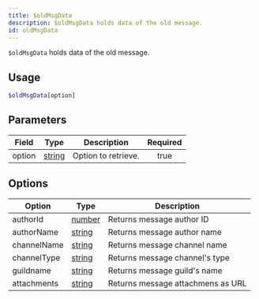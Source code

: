 ```yaml
---
title: $oldMsgData
description: $oldMsgData holds data of the old message.
id: oldMsgData
---
```


`$oldMsgData` holds data of the old message.

## Usage

```php
$oldMsgData[option]
```

## Parameters

| Field  | Type                                                                                              | Description         | Required |
| ------ | ------------------------------------------------------------------------------------------------- | ------------------- | :------: |
| option | [string](https://developer.mozilla.org/en-US/docs/Web/JavaScript/Reference/Global_Objects/String) | Option to retrieve. |   true   |

## Options

| Option | Type | Description |
| ---- | ---- | ----- | 
| authorId | [number](https://developer.mozilla.org/en-US/docs/Web/JavaScript/Reference/Global_Objects/Number) | Returns message author ID |
| authorName | [string](https://developer.mozilla.org/en-US/docs/Web/JavaScript/Reference/Global_Objects/String) | Returns message author name |
| channelName | [string](https://developer.mozilla.org/en-US/docs/Web/JavaScript/Reference/Global_Objects/String) | Returns message channel name |
| channelType | [string](https://developer.mozilla.org/en-US/docs/Web/JavaScript/Reference/Global_Objects/String) | Returns message channel's type |
| guildname | [string](https://developer.mozilla.org/en-US/docs/Web/JavaScript/Reference/Global_Objects/String) | Returns message guild's name |
| attachments | [string](https://developer.mozilla.org/en-US/docs/Web/JavaScript/Reference/Global_Objects/String) | Returns message attachmens as URL |

